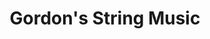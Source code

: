 ---
title: "Gordon's String Music"
url: /tallahassee/gordons-string-music/
shop: musical instrument
---